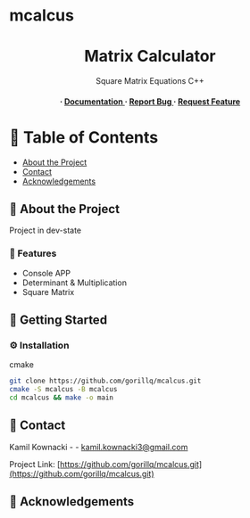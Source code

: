 # mcalcus
<div align='center'>

<h1>Matrix Calculator</h1>
<p>Square Matrix Equations C++</p>

<h4> <span> · </span> <a href="https://github.com/Gorillq/mcalcus/blob/master/README.md"> Documentation </a> <span> · </span> <a href="https://github.com/Gorillq/mcalcus/issues"> Report Bug </a> <span> · </span> <a href="https://github.com/Gorillq/mcalcus/issues"> Request Feature </a> </h4>


</div>

# :notebook_with_decorative_cover: Table of Contents

- [About the Project](#star2-about-the-project)
- [Contact](#handshake-contact)
- [Acknowledgements](#gem-acknowledgements)


## :star2: About the Project
 Project in dev-state

### :dart: Features
- Console APP
- Determinant & Multiplication
- Square Matrix



## :toolbox: Getting Started

### :gear: Installation

cmake
```bash
git clone https://github.com/gorillq/mcalcus.git
cmake -S mcalcus -B mcalcus
cd mcalcus && make -o main
```


## :handshake: Contact

Kamil Kownacki - - kamil.kownacki3@gmail.com

Project Link: [https://github.com/gorillq/mcalcus.git](https://github.com/gorillq/mcalcus.git)

## :gem: Acknowledgements

<!-- Use this section to mention useful resources and libraries that you have used in your projects. -->
